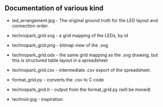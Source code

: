 ## Documentation of various kind

* led_arrangement.jpg - The original ground truth for the LED layout and connection order.

* technopark_grid.svg - a grid mapping of the LEDs, by id
* technopark_grid.png - bitmap view of the .svg

* technopark_grid.ods - the same grid mapping as the .svg drawing, but this is structured table layout in a spreadsheet
* technopark_grid.csv - intermediate .csv export of the spreadsheet.
* format_grid.py - converts the .csv to C code
* technopark_grid.h - output from the format_grid.py (will be moved)

* technoir.jpg - inspiration





